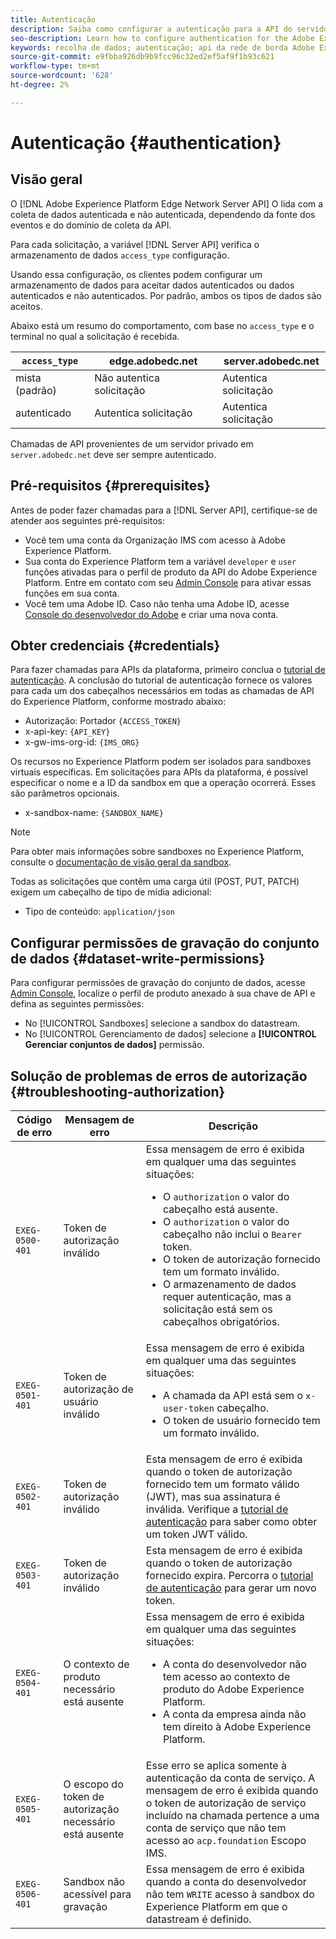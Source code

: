 ```yaml
---
title: Autenticação
description: Saiba como configurar a autenticação para a API do servidor de rede de borda do Adobe Experience Platform
seo-description: Learn how to configure authentication for the Adobe Experience Platform Edge Network Server API
keywords: recolha de dados; autenticação; api da rede de borda Adobe Experience Platform; autorização
source-git-commit: e9fbba926db9b9fcc96c32ed2ef5af9f1b93c621
workflow-type: tm+mt
source-wordcount: '628'
ht-degree: 2%

---
```



# Autenticação {#authentication}

## Visão geral

O [!DNL Adobe Experience Platform Edge Network Server API] O lida com a coleta de dados autenticada e não autenticada, dependendo da fonte dos eventos e do domínio de coleta da API.

Para cada solicitação, a variável [!DNL Server API] verifica o armazenamento de dados `access_type` configuração.

Usando essa configuração, os clientes podem configurar um armazenamento de dados para aceitar dados autenticados ou dados autenticados e não autenticados. Por padrão, ambos os tipos de dados são aceitos.

Abaixo está um resumo do comportamento, com base no `access_type` e o terminal no qual a solicitação é recebida.

| `access_type` | edge.adobedc.net | server.adobedc.net |
|-----------------|-------------------------------|-----------------------|
| mista (padrão) | Não autentica solicitação | Autentica solicitação |
| autenticado | Autentica solicitação | Autentica solicitação |

Chamadas de API provenientes de um servidor privado em `server.adobedc.net` deve ser sempre autenticado.

## Pré-requisitos {#prerequisites}

Antes de poder fazer chamadas para a [!DNL Server API], certifique-se de atender aos seguintes pré-requisitos:

* Você tem uma conta da Organização IMS com acesso à Adobe Experience Platform.
* Sua conta do Experience Platform tem a variável `developer` e `user` funções ativadas para o perfil de produto da API do Adobe Experience Platform. Entre em contato com seu [Admin Console](../access-control/home.md) para ativar essas funções em sua conta.
* Você tem uma Adobe ID. Caso não tenha uma Adobe ID, acesse [Console do desenvolvedor do Adobe](https://developer.adobe.com/console) e criar uma nova conta.

## Obter credenciais {#credentials}

Para fazer chamadas para APIs da plataforma, primeiro conclua o [tutorial de autenticação](../landing/api-authentication.md). A conclusão do tutorial de autenticação fornece os valores para cada um dos cabeçalhos necessários em todas as chamadas de API do Experience Platform, conforme mostrado abaixo:

* Autorização: Portador `{ACCESS_TOKEN}`
* x-api-key: `{API_KEY}`
* x-gw-ims-org-id: `{IMS_ORG}`

Os recursos no Experience Platform podem ser isolados para sandboxes virtuais específicas. Em solicitações para APIs da plataforma, é possível especificar o nome e a ID da sandbox em que a operação ocorrerá. Esses são parâmetros opcionais.

* x-sandbox-name: `{SANDBOX_NAME}`

>[!NOTE]
>
>Para obter mais informações sobre sandboxes no Experience Platform, consulte o [documentação de visão geral da sandbox](../sandboxes/home.md).

Todas as solicitações que contêm uma carga útil (POST, PUT, PATCH) exigem um cabeçalho de tipo de mídia adicional:

* Tipo de conteúdo: `application/json`

## Configurar permissões de gravação do conjunto de dados {#dataset-write-permissions}

Para configurar permissões de gravação do conjunto de dados, acesse [Admin Console](https://adminconsole.adobe.com), localize o perfil de produto anexado à sua chave de API e defina as seguintes permissões:

* No [!UICONTROL Sandboxes] selecione a sandbox do datastream.
* No [!UICONTROL Gerenciamento de dados] selecione a **[!UICONTROL Gerenciar conjuntos de dados]** permissão.

## Solução de problemas de erros de autorização {#troubleshooting-authorization}

| Código de erro | Mensagem de erro | Descrição |
| --- | --- | --- |
| `EXEG-0500-401` | Token de autorização inválido | Essa mensagem de erro é exibida em qualquer uma das seguintes situações:  <ul><li>O `authorization` o valor do cabeçalho está ausente.</li><li>O `authorization` o valor do cabeçalho não inclui o `Bearer` token.</li><li>O token de autorização fornecido tem um formato inválido.</li><li>O armazenamento de dados requer autenticação, mas a solicitação está sem os cabeçalhos obrigatórios.</li></ul> |
| `EXEG-0501-401` | Token de autorização de usuário inválido | Essa mensagem de erro é exibida em qualquer uma das seguintes situações: <ul><li>A chamada da API está sem o `x-user-token` cabeçalho.</li><li>O token de usuário fornecido tem um formato inválido.</li></ul> |
| `EXEG-0502-401` | Token de autorização inválido | Esta mensagem de erro é exibida quando o token de autorização fornecido tem um formato válido (JWT), mas sua assinatura é inválida. Verifique a [tutorial de autenticação](../landing/api-authentication.md) para saber como obter um token JWT válido. |
| `EXEG-0503-401` | Token de autorização inválido | Esta mensagem de erro é exibida quando o token de autorização fornecido expira. Percorra o [tutorial de autenticação](../landing/api-authentication.md) para gerar um novo token. |
| `EXEG-0504-401` | O contexto de produto necessário está ausente | Essa mensagem de erro é exibida em qualquer uma das seguintes situações:  <ul><li>A conta do desenvolvedor não tem acesso ao contexto de produto do Adobe Experience Platform.</li><li>A conta da empresa ainda não tem direito à Adobe Experience Platform.</li></ul> |
| `EXEG-0505-401` | O escopo do token de autorização necessário está ausente | Esse erro se aplica somente à autenticação da conta de serviço. A mensagem de erro é exibida quando o token de autorização de serviço incluído na chamada pertence a uma conta de serviço que não tem acesso ao `acp.foundation` Escopo IMS. |
| `EXEG-0506-401` | Sandbox não acessível para gravação | Essa mensagem de erro é exibida quando a conta do desenvolvedor não tem `WRITE` acesso à sandbox do Experience Platform em que o datastream é definido. |
